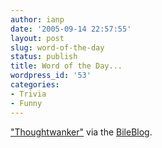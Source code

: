 ```yaml
---
author: ianp
date: '2005-09-14 22:57:55'
layout: post
slug: word-of-the-day
status: publish
title: Word of the Day...
wordpress_id: '53'
categories:
- Trivia
- Funny
---
```


["Thoughtwanker"](http://jroller.com/page/fate?entry=the\_black\_art\_of\_good)
via the [BileBlog](http://jroller.com/page/fate).
